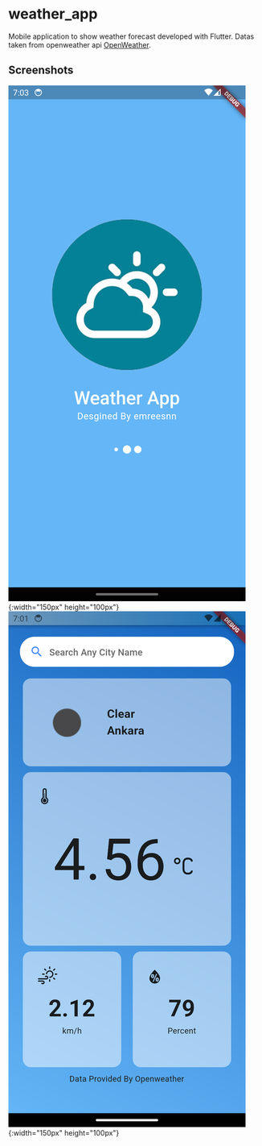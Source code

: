 # weather_app

Mobile application to show weather forecast developed with Flutter.
Datas taken from openweather api [OpenWeather](https://openweathermap.org/).

## Screenshots
![Loading page](Screenshot_1703012582.png){:width="150px" height="100px"}
![Main Page](Screenshot_1703012506.png){:width="150px" height="100px"}


